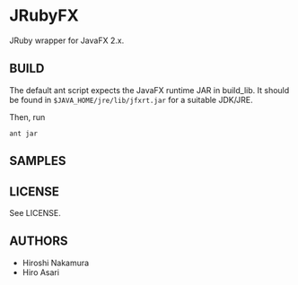 JRubyFX
=======
JRuby wrapper for JavaFX 2.x.

BUILD
-----
The default ant script expects the JavaFX runtime JAR in build_lib.
It should be found in `$JAVA_HOME/jre/lib/jfxrt.jar` for a suitable
JDK/JRE.

Then, run

    ant jar

SAMPLES
-------

LICENSE
-------
See LICENSE.

AUTHORS
-------
- Hiroshi Nakamura
- Hiro Asari